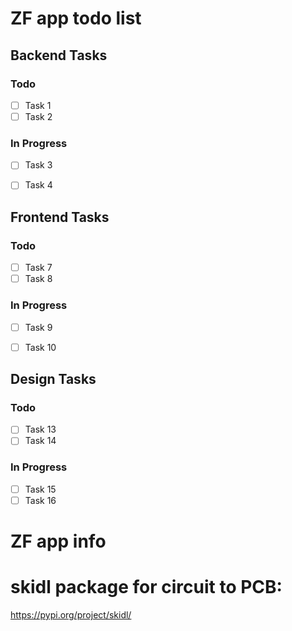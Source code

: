 # ZF app todo list

## Backend Tasks

### Todo

- [ ] Task 1
- [ ] Task 2

### In Progress

- [ ] Task 3
- [ ] Task 4


## Frontend Tasks

### Todo

- [ ] Task 7
- [ ] Task 8

### In Progress

- [ ] Task 9
- [ ] Task 10


## Design Tasks

### Todo

- [ ] Task 13
- [ ] Task 14

### In Progress

- [ ] Task 15
- [ ] Task 16

# ZF app info

# skidl package for circuit to PCB: #
https://pypi.org/project/skidl/
